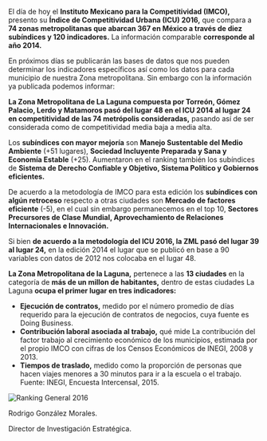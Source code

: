
El día de hoy el **Instituto Mexicano para la Competitividad (IMCO),** presento su **Índice de Competitividad Urbana (ICU) 2016,** que compara a **74 zonas metropolitanas que abarcan 367 en México a través de diez subíndices y 120 indicadores.** La información comparable **corresponde al año 2014.**

En próximos días se publicarán las bases de datos que nos pueden determinar los indicadores específicos así como los datos para cada municipio de nuestra Zona metropolitana. Sin embargo con la información ya publicada podemos informar:

**La Zona Metropolitana de La Laguna compuesta por Torreón, Gómez Palacio, Lerdo y Matamoros pasó del lugar 48 en el ICU 2014 al lugar 24 en competitividad de las 74 metrópolis consideradas,** pasando así de ser considerada como de competitividad media baja a media alta.

Los **subíndices con mayor mejoría** son **Manejo Sustentable del Medio Ambiente** (+51 lugares), **Sociedad Incluyente Preparada y Sana y Economía Estable** (+25). Aumentaron en el ranking también los subíndices de **Sistema de Derecho Confiable y Objetivo, Sistema Político y Gobiernos eficientes.**

De acuerdo a la metodología de IMCO para esta edición los **subíndices con algún retroceso** respecto a otras ciudades son **Mercado de factores eficiente** (-5), en el cual sin embargo permanecemos en el top 10, **Sectores Precursores de Clase Mundial, Aprovechamiento de Relaciones Internacionales e Innovación.**

Si bien **de acuerdo a la metodología del ICU 2016, la ZML pasó del lugar 39 al lugar 24,** en la edición 2014 el lugar que se publicó en base a 90 variables con datos de 2012 nos colocaba en el lugar 48.

**La Zona Metropolitana de la Laguna,** pertenece a las **13 ciudades** en la categoría de **más de un millon de habitantes,** dentro de estas ciudades La Laguna **ocupa el primer lugar en tres indicadores:**
* **Ejecución de contratos,** medido por el número promedio de días requerido para la ejecución de contratos de negocios, cuya fuente es Doing Business.
* **Contribución laboral asociada al trabajo,** qué mide La contribución del factor trabajo al crecimiento económico de los municipios, estimada por el propio IMCO con cifras de los Censos Económicos de INEGI, 2008 y 2013.
* **Tiempos de traslado,** medido como la proporción de personas que hacen viajes menores a 30 minutos para ir a la escuela o el trabajo. Fuente: INEGI, Encuesta Intercensal, 2015.

<img class="img-responsive" src="2016-09-07-indice-de-competitividad-urbana/ranking-general-2016.jpg" alt="Ranking General 2016">

Rodrigo González Morales.

Director de Investigación Estratégica.
